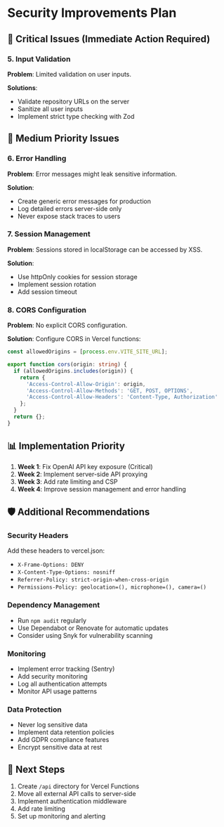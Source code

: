 # Security Improvements Plan

## 🚨 Critical Issues (Immediate Action Required)

### 5. Input Validation
**Problem**: Limited validation on user inputs.

**Solutions**:
- Validate repository URLs on the server
- Sanitize all user inputs
- Implement strict type checking with Zod

## 🔧 Medium Priority Issues

### 6. Error Handling
**Problem**: Error messages might leak sensitive information.

**Solution**: 
- Create generic error messages for production
- Log detailed errors server-side only
- Never expose stack traces to users

### 7. Session Management
**Problem**: Sessions stored in localStorage can be accessed by XSS.

**Solution**:
- Use httpOnly cookies for session storage
- Implement session rotation
- Add session timeout

### 8. CORS Configuration
**Problem**: No explicit CORS configuration.

**Solution**: Configure CORS in Vercel functions:
```typescript
const allowedOrigins = [process.env.VITE_SITE_URL];

export function cors(origin: string) {
  if (allowedOrigins.includes(origin)) {
    return {
      'Access-Control-Allow-Origin': origin,
      'Access-Control-Allow-Methods': 'GET, POST, OPTIONS',
      'Access-Control-Allow-Headers': 'Content-Type, Authorization'
    };
  }
  return {};
}
```

## 📊 Implementation Priority

1. **Week 1**: Fix OpenAI API key exposure (Critical)
2. **Week 2**: Implement server-side API proxying
3. **Week 3**: Add rate limiting and CSP
4. **Week 4**: Improve session management and error handling

## 🛡️ Additional Recommendations

### Security Headers
Add these headers to vercel.json:
- `X-Frame-Options: DENY`
- `X-Content-Type-Options: nosniff`
- `Referrer-Policy: strict-origin-when-cross-origin`
- `Permissions-Policy: geolocation=(), microphone=(), camera=()`

### Dependency Management
- Run `npm audit` regularly
- Use Dependabot or Renovate for automatic updates
- Consider using Snyk for vulnerability scanning

### Monitoring
- Implement error tracking (Sentry)
- Add security monitoring
- Log all authentication attempts
- Monitor API usage patterns

### Data Protection
- Never log sensitive data
- Implement data retention policies
- Add GDPR compliance features
- Encrypt sensitive data at rest

## 🚀 Next Steps

1. Create `/api` directory for Vercel Functions
2. Move all external API calls to server-side
3. Implement authentication middleware
4. Add rate limiting
5. Set up monitoring and alerting